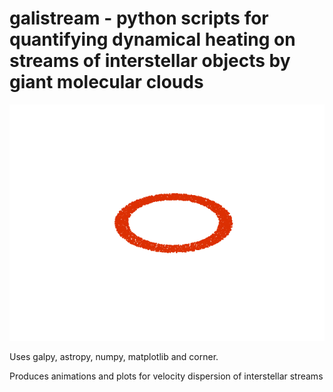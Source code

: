 # galistream - python scripts for quantifying dynamical heating on streams of interstellar objects by giant molecular clouds

<img src="./images/simulation.gif">



Uses galpy, astropy, numpy, matplotlib and corner.

Produces animations and plots for velocity dispersion of interstellar streams
